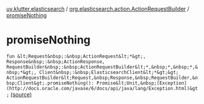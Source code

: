 [uy.klutter.elasticsearch](../index.md) / [org.elasticsearch.action.ActionRequestBuilder](index.md) / [promiseNothing](.)


# promiseNothing
`fun &lt;Request&nbsp;:&nbsp;ActionRequest&lt;*&gt;, Response&nbsp;:&nbsp;ActionResponse, RequestBuilder&nbsp;:&nbsp;ActionRequestBuilder&lt;*,&nbsp;*,&nbsp;*,&nbsp;*&gt;, Client&nbsp;:&nbsp;ElasticsearchClient&lt;*&gt;&gt; ActionRequestBuilder&lt;Request,&nbsp;Response,&nbsp;RequestBuilder,&nbsp;Client&gt;.promiseNothing(): Promise&lt;Unit,&nbsp;[Exception](http://docs.oracle.com/javase/6/docs/api/java/lang/Exception.html)&gt;` [(source)](https://github.com/kohesive/klutter/blob/master/elasticsearch-jdk7/src/main/kotlin/uy/klutter/elasticsearch/Kovenant.kt#L51)



